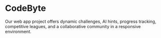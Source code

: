 # CodeByte
Our web app project offers dynamic challenges, AI hints, progress tracking, competitive leagues, and a collaborative community in a responsive environment.
